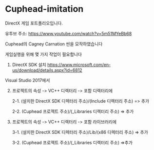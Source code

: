 # Cuphead-imitation
DirectX 게임 포트폴리오입니다.  

유투브 주소: https://www.youtube.com/watch?v=5m51MYeBb68  

Cuphead의 Cagney Carnation 씬을 모작하였습니다  



게임실행을 위해 몇 가지 작업이 필요합니다  

1. DirectX SDK 설치
https://www.microsoft.com/en-us/download/details.aspx?id=6812  


Visual Studio 2017에서  

2. 프로젝트의 속성 -> VC++ 디렉터리 -> 포함 디렉터리에

    2-1. (설치한 DirectX SDK 디렉터리 주소)/(Include 디렉터리 주소)    =>  추가

    2-2. (Cuphead 프로젝트 주소)/(_Libraries 디렉터리 주소)      => 추가


3. 프로젝트의 속성 -> VC++ 디렉터리 -> 포함 라이브러리에  

    3-1. (설치한 DirectX SDK 디렉터리 주소)/Lib/(x86 디렉터리 주소)    => 추가 

    3-2. (Cuphead 프로젝트 주소)/(_Libraries 디렉터리 주소)     =>추가

